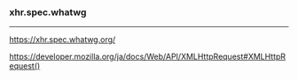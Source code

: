 ### xhr.spec.whatwg
---

https://xhr.spec.whatwg.org/

https://developer.mozilla.org/ja/docs/Web/API/XMLHttpRequest#XMLHttpRequest()








